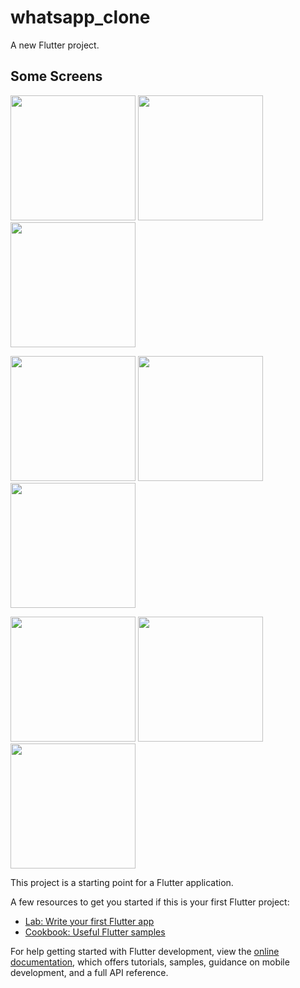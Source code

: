# whatsapp_clone

A new Flutter project.

## Some Screens
<p float="left">
  
  <img src="https://github.com/dhirajmishra98/WhatsApp-clone/assets/95682044/cddf1191-136d-47a8-914e-adb9f4015e63" width="200" /> 
  <img src="https://github.com/dhirajmishra98/WhatsApp-clone/assets/95682044/38720dd8-5ac8-42d7-83b1-c875011ff3cb" width="200" />
  <img src="https://github.com/dhirajmishra98/WhatsApp-clone/assets/95682044/29951f09-31b6-403b-a987-4b4db98b93db" width="200" />
</p>
<p float="left">
  <img src="https://github.com/dhirajmishra98/WhatsApp-clone/assets/95682044/1b59d31b-6ce3-4ab3-8fdc-b6591cd6d7a8" width="200" /> 
  <img src="https://github.com/dhirajmishra98/WhatsApp-clone/assets/95682044/d9ef74ab-ec0c-4f18-8423-a60dd14caf70" width="200" />
  <img src="https://github.com/dhirajmishra98/WhatsApp-clone/assets/95682044/e2247815-af9b-4c5b-ae62-8b98f3a2dec5" width="200" />
</p>
<p float="left">
  <img src="https://github.com/dhirajmishra98/WhatsApp-clone/assets/95682044/4ce50748-295b-4f14-aa68-cbd0dfb59c24" width="200" />
  <img src="https://github.com/dhirajmishra98/WhatsApp-clone/assets/95682044/2817c27f-acf7-49c1-b86d-43c64f561d76" width="200" /> 
  <img src="https://github.com/dhirajmishra98/WhatsApp-clone/assets/95682044/4a8e77e8-cb00-4693-b013-7fd09ff62271" width="200" />
</p>

This project is a starting point for a Flutter application.

A few resources to get you started if this is your first Flutter project:

- [Lab: Write your first Flutter app](https://docs.flutter.dev/get-started/codelab)
- [Cookbook: Useful Flutter samples](https://docs.flutter.dev/cookbook)

For help getting started with Flutter development, view the
[online documentation](https://docs.flutter.dev/), which offers tutorials,
samples, guidance on mobile development, and a full API reference.

